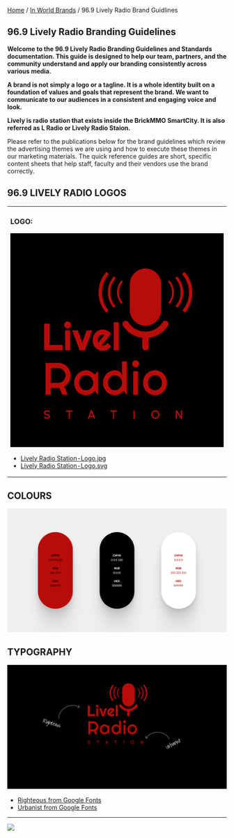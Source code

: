 <style>@import url("//readme.codeadam.ca/readme.css");</style>

[Home](/) / [In World Brands](/world) / 96.9 Lively Radio Brand Guidlines

## 96.9 Lively Radio Branding Guidelines

**Welcome to the 96.9 Lively Radio Branding Guidelines and Standards documentation. This guide is designed to help our team, partners, and the community understand and apply our branding consistently across various media.**

**A brand is not simply a logo or a tagline. It is a whole identity built on a foundation of values and goals that represent the brand. We want to communicate to our audiences in a consistent and engaging voice and look.**

**Lively is radio station  that exists inside the BrickMMO SmartCity. It is also referred as L Radio or Lively Radio Staion.**

Please refer to the publications below for the brand guidelines which review the advertising themes we are using and how to execute these themes in our marketing materials. The quick reference guides are short, specific content sheets that help staff, faculty and their vendors use the brand correctly.

## 96.9 LIVELY RADIO  LOGOS

<table>
<tr>
<td width="100%">

<h3>LOGO:</h3>
<img src="Lively Radio Station-Logo.jpg" width="500">
<ul>
<li><a href="Lively Radio Station-Logo.jpg" download>Lively Radio Station-Logo.jpg</a></li>
<li><a href="Lively Radio Station-Logo.svg" download>Lively Radio Station-Logo.svg</a></li>
</ul>

</td>
</tr>
</table>

## COLOURS

<img src="Lively Radio Station-Colours.jpg">

## TYPOGRAPHY

<img src="Lively Radio Station-Fonts.jpg">

- <a href="https://fonts.google.com/specimen/Righteous" target="_blank">Righteous from Google Fonts</a>
- <a href="https://fonts.google.com/?query=urbanist" target="_blank"> Urbanist from Google Fonts</a>
---

<a href="https://brickmmo.com">
<img src="https://brickmmo.com/images/brickmmo-logo-horizontal.jpg" width="100">
</a>
